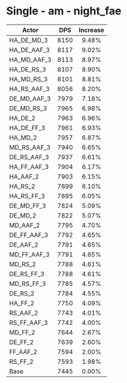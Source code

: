 # Single - am - night_fae
| Actor | DPS | Increase |
|---|:---:|:---:|
|HA_DE_MD_3|8150|9.48%|
|HA_DE_AAF_3|8117|9.02%|
|HA_MD_AAF_3|8113|8.97%|
|HA_DE_RS_3|8107|8.90%|
|HA_MD_RS_3|8101|8.81%|
|HA_RS_AAF_3|8056|8.20%|
|DE_MD_AAF_3|7979|7.18%|
|DE_MD_RS_3|7965|6.98%|
|HA_DE_2|7963|6.96%|
|HA_DE_FF_3|7961|6.93%|
|HA_MD_2|7957|6.87%|
|MD_RS_AAF_3|7940|6.65%|
|DE_RS_AAF_3|7937|6.61%|
|HA_FF_AAF_3|7904|6.17%|
|HA_AAF_2|7903|6.15%|
|HA_RS_2|7899|6.10%|
|HA_RS_FF_3|7895|6.05%|
|DE_MD_FF_3|7824|5.09%|
|DE_MD_2|7822|5.07%|
|MD_AAF_2|7795|4.70%|
|DE_FF_AAF_3|7792|4.65%|
|DE_AAF_2|7791|4.65%|
|MD_FF_AAF_3|7791|4.65%|
|MD_RS_2|7788|4.61%|
|DE_RS_FF_3|7788|4.61%|
|MD_RS_FF_3|7785|4.57%|
|DE_RS_2|7784|4.55%|
|HA_FF_2|7750|4.09%|
|RS_AAF_2|7743|4.01%|
|RS_FF_AAF_3|7742|4.00%|
|MD_FF_2|7644|2.67%|
|DE_FF_2|7639|2.60%|
|FF_AAF_2|7594|2.00%|
|RS_FF_2|7593|1.98%|
|Base|7445|0.00%|
